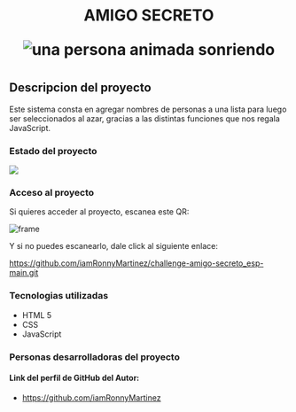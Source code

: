 <h1 align="center">AMIGO SECRETO
  
![una persona animada sonriendo](https://github.com/user-attachments/assets/51c654c2-568b-46b9-8c67-6368dcce3465)

<h1/>
  
<h2>Descripcion del proyecto</h2>

<p>Este sistema consta en agregar nombres de personas a una lista para luego ser seleccionados al azar, gracias a las distintas funciones que nos regala JavaScript.</p>

<h3>Estado del proyecto</h3>
<p align="left">
   <img src="https://img.shields.io/badge/STATUS-%20TERMINADO-blue">
   </p>

<h3>Acceso al proyecto</h3>
<p>Si quieres acceder al proyecto, escanea este QR:

![frame](https://github.com/user-attachments/assets/0c5de325-d441-4776-b7df-7edd8b7b1b83)


Y si no puedes escanearlo, dale click al siguiente enlace:

https://github.com/iamRonnyMartinez/challenge-amigo-secreto_esp-main.git</p>

<h3>Tecnologias utilizadas</h3>

* HTML 5
* CSS
* JavaScript

<h3>Personas desarrolladoras del proyecto</h3>

<h4>Link del perfil de GitHub del Autor:</h4>

* https://github.com/iamRonnyMartinez
